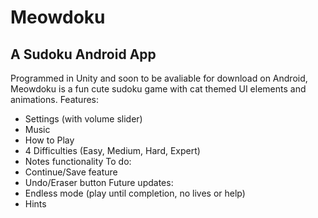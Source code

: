 # Meowdoku
## A Sudoku Android App
Programmed in Unity and soon to be avaliable for download on Android, Meowdoku is a fun cute sudoku game with cat themed UI elements and animations. 
Features:
- Settings (with volume slider)
- Music
- How to Play
- 4 Difficulties (Easy, Medium, Hard, Expert)
- Notes functionality
To do:
- Continue/Save feature
- Undo/Eraser button
Future updates:
- Endless mode (play until completion, no lives or help)
- Hints
